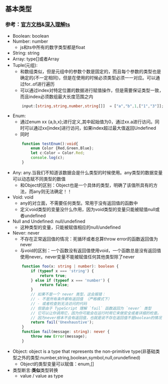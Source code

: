 ## 基本类型
### 参考：[官方文档](https://www.typescriptlang.org/docs/handbook/basic-types.html)&[深入理解ts](https://jkchao.github.io/typescript-book-chinese/)
* Boolean: boolean
* Number: number
    * js和ts中所有的数字类型都是float
* String: string
* Array: type[]或者Array<type>
* Tuple(元组):
    * 和数组类似，但是元组中的参数个数是固定的，而且每个参数的类型也是确定的(不一定相同)，但是在使用的时候必须类型必须一一对应。可以通过for..of进行遍历
    * 可以通过index对特定位置的数据进行赋值操作，但是需要保证类型一致，而且index必须数组最大长度范围之内
    ```typescript
        input:[string,string,number,string[]]  = ["a","b",1,["1","3"]];
    ```
* Enum:
    * 通过enum xx {a,b,x};进行定义,其中起始值为0，通过xx.a进行访问。同时可以通过xx[index]进行访问，如果index超过最大值返回Undefined
    * 同时
    ```typescript
        function testEnum():void{
            enum Color {Red,Green,Blue};
            let c:Color = Color.Red;
            console.log(c);
        }
    ```
* Any: any.当我们不知道该数据会是什么类型的时候使用。any类型的数据变量可以动态赋不同类型的数值
    * 和Object的区别：Object也是一个具体的类型，明确了该值所具有的方法，而any则无法确定！！
* Void: void 
    * any的对立面，不需要任何类型。常用于没有返回值的函数中
    * 定义void类型的变量没什么作用，因为void类型的变量只能被赋值null或者undefined
* Null and Undefined: null/undefined
    * 这种类型的变量，只能被赋值相应的null/undefined
* Never: never
    * 不存在正常返回值的情况：死循环或者总算throw error的函数返回值为never
    * 与void的区别：一个函数没有返回值使用void，一个函数总是没有返回值使用never。never变量不能被赋值任何其他类型除了never
    ```typescript
        function foo(x: string | number): boolean {
            if (typeof x === 'string') {
                return true;
            } else if (typeof x === 'number') {
                return false;
            }
            // 如果不是一个 never 类型，这会报错：
            // - 不是所有条件都有返回值 （严格模式下）
            // - 或者检查到无法访问的代码
            // 但是由于 TypeScript 理解 `fail` 函数返回为 `never` 类型
            // 它可以让你调用它，因为你可能会在运行时用它来做安全或者详细的检查。
            // 因为never根本不会有返回值，也就是说不存在返回值不是boolean的情况
            return fail('Unexhaustive');
        }
        function fail(message: string): never {
            throw new Error(message);
        }
    ```
* Object: object is a type that represents the non-primitive type(非基础类型之外的类型:number,string,boolean,symbol,null,orundefined)
    * Object的类型变量可以赋值：enum,[]
* 类型断言:**类似**类型转换
    * <type>value / value as type 

